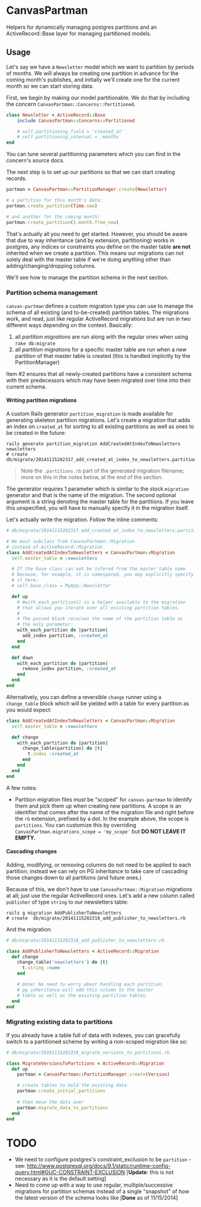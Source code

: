 # CanvasPartman

Helpers for dynamically managing postgres partitions and an ActiveRecord::Base layer for managing partitioned models.

## Usage

Let's say we have a `Newsletter` model which we want to partition by periods of months. We will always be creating one partition in advance for the coming month's publishes, and initially we'll create one for the current month so we can start storing data.

First, we begin by making our model partitionable. We do that by including the concern `CanvasPartman::Concerns::Partitioned`.

```ruby
class Newsletter < ActiveRecord::Base
    include CanvasPartman::Concerns::Partitioned

    # self.partitioning_field = 'created_at'
    # self.partitioning_interval = :months
end
```

You can tune several partitioning parameters which you can find in the concern's source docs.

The next step is to set up our partitions so that we can start creating records.

```ruby
partman = CanvasPartman::PartitionManager.create(Newsletter)

# a partition for this month's data:
partman.create_partition(Time.now)

# and another for the coming month:
partman.create_partition(1.month.from_now)
```

That's actually all you need to get started. However, you should be aware that due to way inheritance (and by extension, partitioning) works in postgres, any indices or constraints you define on the master table **are not** inherited when we create a partition. This means our migrations can not solely deal with the master table if we're doing anything other than adding/changing/dropping columns.

We'll see how to manage the partition schema in the next section.


### Partition schema management

`canvas-partman` defines a custom migration type you can use to manage the schema of all existing (and to-be-created) partition tables. The migrations work, and read, just like regular ActiveRecord migrations but are run in two different ways depending on the context. Basically:

1. all *partition migrations* are run along with the regular ones when using `rake db:migrate`
2. all *partition migrations* for a specific master table are run when a new partition of that master table is created (this is handled implicitly by the PartitionManager)

Item #2 ensures that all newly-created partitions have a consistent schema with their predecessors which may have been migrated over time into their current schema.

#### Writing partition migrations

A custom Rails generator `partition_migration` is made available for generating skeleton partition migrations. Let's create a migration that adds an index on `created_at` for sorting to all existing partitions as well as ones to be created in the future:

```shell
rails generate partition_migration AddCreatedAtIndexToNewsletters newsletters
# create  db/migrate/20141115282317_add_created_at_index_to_newsletters.partitions.rb
```

> Note the `.partitions.rb` part of the generated migration filename;
> more on this in the notes below, at the end of the section.

The generator requires 1 parameter which is similar to the stock `migration` generator and that is the name of the migration. The second optional argument is a string denoting the master table for the partitions. If you leave this unspecified, you will have to manually specify it in the migration itself.

Let's actually write the migration. Follow the inline comments:

```ruby
# db/migrate/20141115282317_add_created_at_index_to_newsletters.partitions.rb

# We must subclass from CanvasPartman::Migration
# instead of ActiveRecord::Migration
class AddCreatedAtIndexToNewsletters < CanvasPartman::Migration
  self.master_table = :newsletters

  # If the base class can not be infered from the master table name
  # because, for example, it is namespaced, you may explicitly specify
  # it here:
  # self.base_class = MyApp::Newsletter

  def up
    # #with_each_partition() is a helper available to the migration
    # that allows you iterate over all existing partition tables.
    #
    # The passed block receives the name of the partition table as
    # the only parameter:
    with_each_partition do |partition|
      add_index partition, :created_at
    end
  end

  def down
    with_each_partition do |partition|
      remove_index partition, :created_at
    end
  end
end
```

Alternatively, you can define a reversible `change` runner using a `change_table` block which will be yielded with a table for every partition as you would expect:

```ruby
class AddCreatedAtIndexToNewsletters < CanvasPartman::Migration
  self.master_table = :newsletters

  def change
    with_each_partition do |partition|
      change_table(partition) do |t|
        t.index :created_at
      end
    end
  end
end
```

A few notes:

- Partition migration files *must* be "scoped" for `canvas-partman` to identify them and pick them up when creating new partitions. A scope is an identifier that comes after the name of the migration file and right before the `rb` extension, prefixed by a dot. In the example above, the scope is `partitions`. You can customize this by overriding `CanvasPartman.migrations_scope = 'my_scope'` but **DO NOT LEAVE IT EMPTY.**

#### Cascading changes

Adding, modifying, or removing columns do not need to be applied to each partition; instead we can rely on PG inheritance to take care of cascading those changes down to all partitions (and future ones.)

Because of this, we don't have to use `CanvasPartman::Migration` migrations at all; just use the regular ActiveRecord ones. Let's add a new column called `publisher` of type `string` to our newsletters table:

```shell
rails g migration AddPublisherToNewsletters
# create  db/migrate/20141115282318_add_publisher_to_newsletters.rb
```

And the migration:

```ruby
# db/migrate/20141115282318_add_publisher_to_newsletters.rb

class AddPublisherToNewsletters < ActiveRecord::Migration
  def change
    change_table('newsletters') do |t|
      t.string :name
    end

    # Done! No need to worry about handling each partition,
    # pg inheritance will add this column to the master
    # table as well as the existing partition tables.
  end
end
```

### Migrating existing data to partitions

If you already have a table full of data with indexes, you can gracefully switch to a partitioned scheme by writing a non-scoped migration like so:

```ruby
# db/migrate/20161115282318_migrate_versions_to_partitions.rb

class MigrateVersionsToPartitions < ActiveRecord::Migration
  def up
    partman = CanvasPartman::PartitionManager.create(Version)

    # create tables to hold the existing data
    partman.create_initial_partitions
    
    # then move the data over
    partman.migrate_data_to_partitions
  end
end
```

# TODO

- We need to configure postgres's constraint_exclusion to be `partition` - see: http://www.postgresql.org/docs/9.1/static/runtime-config-query.html#GUC-CONSTRAINT-EXCLUSION [**Update**: this is not necessary as it is the default setting]
- Need to come up with a way to use regular, multiple/successive migrations for partition schemas instead of a single "snapshot" of how the latest version of the schema looks like [**Done** as of 11/15/2014]